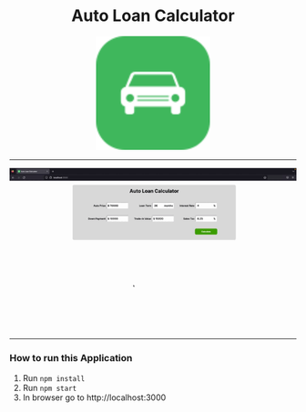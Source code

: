 # <div align="center">Auto Loan Calculator</div>
<div align="center"><img src="/public/auto-loan-icon.svg" width="200"/></div>

---
<div align="center"><img src="/public/preview.gif" width="700"/></div>

---
### How to run this Application
1. Run `npm install`
2. Run `npm start`
3. In browser go to http://localhost:3000
